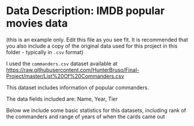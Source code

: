 # Data Description: IMDB popular movies data

(this is an example only. Edit this file as you see fit. It is recommended that you also include a copy of the original data used for this project in this folder - typically in `.csv` format)

I used the `commanders.csv` dataset available at 
<https://raw.githubusercontent.com/HunterBruso/Final-Project/master/List%20Of%20Commanders.csv>

This dataset includes information of popular commanders. 

The data fields included are: Name, Year, Tier

Below we include some basic statistics for this datasets, including rank of the commanders and range of years of when the cards came out

